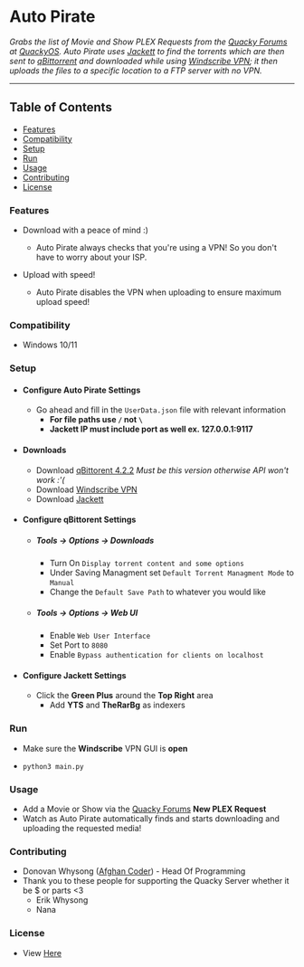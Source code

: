 # Auto Pirate

*Grabs the list of Movie and Show PLEX Requests from the [Quacky Forums](https://quackyos.com?openWindow=QuackyForum) at [QuackyOS](https://quackyos.com). Auto Pirate uses [Jackett](https://github.com/Jackett/Jackett) to find the torrents which are then sent to [qBittorrent](https://www.qbittorrent.org/) and downloaded while using [Windscribe VPN](https://windscribe.com/); it then uploads the files to a specific location to a FTP server with no VPN.*

-----

## Table of Contents

- [Features](#features)
- [Compatibility](#compatibility)
- [Setup](#setup)
- [Run](#run)
- [Usage](#usage)
- [Contributing](#contributing)
- [License](https://github.com/donnie58744/Auto-Pirate/blob/main/LICENSE)

### Features

- Download with a peace of mind :)
  - Auto Pirate always checks that you're using a VPN! So you don't have to worry about your ISP.

- Upload with speed!
  - Auto Pirate disables the VPN when uploading to ensure maximum upload speed!


### Compatibility

- Windows 10/11

### Setup

- #### Configure Auto Pirate Settings

  - Go ahead and fill in the `UserData.json` file with relevant information
    - **For file paths use `/` not `\`**
    - **Jackett IP must include port as well ex. 127.0.0.1:9117**

- #### Downloads

  - Download [qBittorent 4.2.2](https://sourceforge.net/projects/qbittorrent/files/qbittorrent-win32/qbittorrent-4.2.2/) *Must be this version otherwise API won't work :'(*
  - Download [Windscribe VPN](https://windscribe.com/download)
  - Download [Jackett](https://github.com/Jackett/Jackett/releases)

- #### Configure qBittorent Settings

  - ##### Tools -> Options -> Downloads

    - Turn On `Display torrent content and some options`
    - Under Saving Managment set `Default Torrent Managment Mode` to `Manual`
    - Change the `Default Save Path` to whatever you would like

  - ##### Tools -> Options -> Web UI

    - Enable `Web User Interface`
    - Set Port to `8080`
    - Enable `Bypass authentication for clients on localhost`

- #### Configure Jackett Settings

  - Click the **Green Plus** around the **Top Right** area
    - Add **YTS** and **TheRarBg** as indexers


### Run

- Make sure the **Windscribe** VPN GUI is **open**

- ```python3 main.py```

### Usage

- Add a Movie or Show via the [Quacky Forums](https://quackyos.com?openWindow=QuackyForum) **New PLEX Request**
- Watch as Auto Pirate automatically finds and starts downloading and uploading the requested media!

### Contributing

- Donovan Whysong ([Afghan Coder](https://github.com/donnie58744)) - Head Of Programming
- Thank you to these people for supporting the Quacky Server whether it be $ or parts <3
  - Erik Whysong
  - Nana

### License

- View [Here](https://github.com/donnie58744/Auto-Pirate/blob/main/LICENSE)

